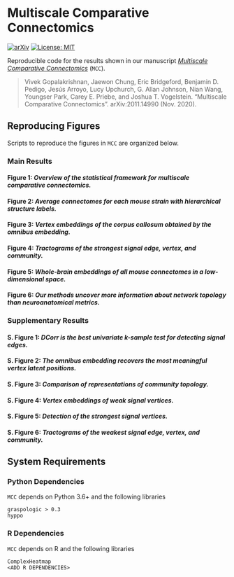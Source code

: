 # Multiscale Comparative Connectomics

[![arXiv](https://img.shields.io/badge/arXiv-2011.14990-red.svg?style=flat)](https://arxiv.org/abs/2011.14990)
[![License: MIT](https://img.shields.io/badge/License-MIT-yellow.svg)](https://opensource.org/licenses/MIT)

Reproducible code for the results shown in our manuscript [*Multiscale Comparative Connectomics*](https://arxiv.org/abs/2011.14990) (`MCC`).

> Vivek Gopalakrishnan, Jaewon Chung, Eric Bridgeford, Benjamin D. Pedigo, Jesús Arroyo, Lucy Upchurch, G. Allan Johnson, Nian Wang, Youngser Park, Carey E. Priebe, and Joshua T. Vogelstein. “Multiscale Comparative Connectomics”. arXiv:2011.14990 (Nov. 2020).

## Reproducing Figures

Scripts to reproduce the figures in `MCC` are organized below.

### Main Results

#### Figure 1: _Overview of the statistical framework for multiscale comparative connectomics._

#### Figure 2: _Average connectomes for each mouse strain with hierarchical structure labels._

#### Figure 3: _Vertex embeddings of the corpus callosum obtained by the omnibus embedding._

#### Figure 4: _Tractograms of the strongest signal edge, vertex, and community._

#### Figure 5: _Whole-brain embeddings of all mouse connectomes in a low-dimensional space._

#### Figure 6: _Our methods uncover more information about network topology than neuroanatomical metrics._

### Supplementary Results

#### S. Figure 1: _DCorr is the best univariate k-sample test for detecting signal edges._

#### S. Figure 2: _The omnibus embedding recovers the most meaningful vertex latent positions._

#### S. Figure 3: _Comparison of representations of community topology._

#### S. Figure 4: _Vertex embeddings of weak signal vertices._

#### S. Figure 5: _Detection of the strongest signal vertices._

#### S. Figure 6: _Tractograms of the weakest signal edge, vertex, and community._

## System Requirements

### Python Dependencies

`MCC` depends on Python 3.6+ and the following libraries
```
graspologic > 0.3
hyppo
```

### R Dependencies
`MCC` depends on R <ADD VERSION NUMBER> and the following libraries
```
ComplexHeatmap
<ADD R DEPENDENCIES>
```
